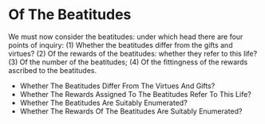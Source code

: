 # Of The Beatitudes

We must now consider the beatitudes: under which head there are four points of inquiry:
(1) Whether the beatitudes differ from the gifts and virtues?
(2) Of the rewards of the beatitudes: whether they refer to this life?
(3) Of the number of the beatitudes;
(4) Of the fittingness of the rewards ascribed to the beatitudes.

* Whether The Beatitudes Differ From The Virtues And Gifts?
* Whether The Rewards Assigned To The Beatitudes Refer To This Life?
* Whether The Beatitudes Are Suitably Enumerated?
* Whether The Rewards Of The Beatitudes Are Suitably Enumerated?